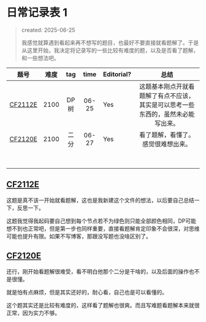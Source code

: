 # 日常记录表 1

> created: 2025-06-25
>
> 我感觉就算遇到看起来再不想写的题目，也最好不要直接就看题解了。于是从这里开始，我决定将记录写的一些比较有难度的题，以及是否看了题解，和一些想法吧。


| 题号                                                     | 难度 |  tag  | time  | Editorial? |                             总结                             |
| -------------------------------------------------------- | ---- | :---: | :---: | ---------- | :----------------------------------------------------------: |
| [CF2112E](https://codeforces.com/contest/2112/problem/E) | 2100 | DP 树 | 06-25 | Yes        | 这题基本刚点开就看题解了有点不应该，其实是可以思考一些东西的，虽然未必能写出来。 |
| [CF2120E](https://codeforces.com/contest/2120/problem/E) | 2100 | 二分  | 06-27 | Yes        |              看了题解，看懂了。感觉很难想出来。              |
|                                                          |      |       |       |            |                                                              |
|                                                          |      |       |       |            |                                                              |
|                                                          |      |       |       |            |                                                              |
|                                                          |      |       |       |            |                                                              |
|                                                          |      |       |       |            |                                                              |
|                                                          |      |       |       |            |                                                              |
|                                                          |      |       |       |            |                                                              |
|                                                          |      |       |       |            |                                                              |

## [CF2112E](https://codeforces.com/contest/2112/problem/E)

这题是真不该一开始就看题解，这也是我新建这个文件的想法，以后要自己总结一下，反思一下。

这题我觉得我起码要自己想到每个节点若不为绿色则只能全部颜色相同，DP可能想不到也正常吧，但是第一步也同样重要，直接看题解肯定印象不会很深，对思维可能也提升有限。如果不写博客，那跟没写题也没啥区别了。

## [CF2120E](https://codeforces.com/contest/2120/problem/E)

还行，刚开始看题解很难受，看不明白他那个二分是干啥的，以及后面的操作也不是很懂。

就是怕有点麻烦，但是其实还好的，耐心看，自己也是可以看懂的。

这个题其实还是比较有难度的，这样看了题解也很爽。而且写难题看题解本来就很正常，因为实力不够。

